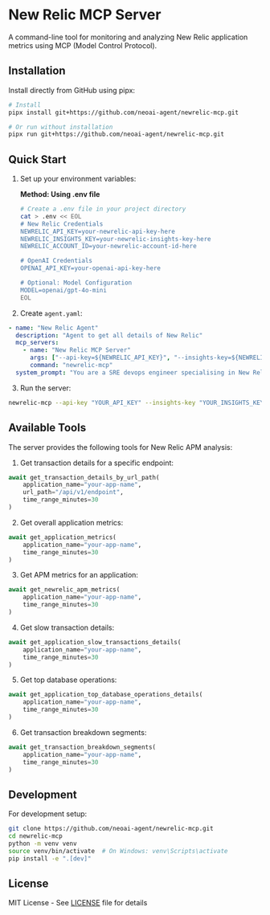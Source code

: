 # New Relic MCP Server

A command-line tool for monitoring and analyzing New Relic application metrics using MCP (Model Control Protocol).

## Installation

Install directly from GitHub using pipx:

```bash
# Install
pipx install git+https://github.com/neoai-agent/newrelic-mcp.git

# Or run without installation
pipx run git+https://github.com/neoai-agent/newrelic-mcp.git
```

## Quick Start

1. Set up your environment variables:

   **Method: Using .env file**
   ```bash
   # Create a .env file in your project directory
   cat > .env << EOL
   # New Relic Credentials
   NEWRELIC_API_KEY=your-newrelic-api-key-here
   NEWRELIC_INSIGHTS_KEY=your-newrelic-insights-key-here
   NEWRELIC_ACCOUNT_ID=your-newrelic-account-id-here
   
   # OpenAI Credentials
   OPENAI_API_KEY=your-openai-api-key-here
   
   # Optional: Model Configuration
   MODEL=openai/gpt-4o-mini
   EOL
   ```

2. Create `agent.yaml`:
```yaml
- name: "New Relic Agent"
  description: "Agent to get all details of New Relic"
  mcp_servers: 
    - name: "New Relic MCP Server"
      args: ["--api-key=${NEWRELIC_API_KEY}", "--insights-key=${NEWRELIC_INSIGHTS_KEY}", "--account-id=${NEWRELIC_ACCOUNT_ID}", "--openai_api_key=${OPENAI_API_KEY}"]
      command: "newrelic-mcp"
  system_prompt: "You are a SRE devops engineer specialising in New Relic to get APM metrics at performance level. You can use the tools provided to you to get the details of the performnace of apm. Precisely use the tools to get the details of necessary metrics to get the valuable information."
```

3. Run the server:
```bash
newrelic-mcp --api-key "YOUR_API_KEY" --insights-key "YOUR_INSIGHTS_KEY" --account-id "YOUR_ACCOUNT_ID" --openai_api_key "YOUR_OPENAI_API_KEY"
```

## Available Tools

The server provides the following tools for New Relic APM analysis:

1. Get transaction details for a specific endpoint:
```python
await get_transaction_details_by_url_path(
    application_name="your-app-name",
    url_path="/api/v1/endpoint",
    time_range_minutes=30
)
```

2. Get overall application metrics:
```python
await get_application_metrics(
    application_name="your-app-name",
    time_range_minutes=30
)
```

3. Get APM metrics for an application:
```python
await get_newrelic_apm_metrics(
    application_name="your-app-name",
    time_range_minutes=30
)
```

4. Get slow transaction details:
```python
await get_application_slow_transactions_details(
    application_name="your-app-name",
    time_range_minutes=30
)
```

5. Get top database operations:
```python
await get_application_top_database_operations_details(
    application_name="your-app-name",
    time_range_minutes=30
)
```

6. Get transaction breakdown segments:
```python
await get_transaction_breakdown_segments(
    application_name="your-app-name",
    time_range_minutes=30
)
```

## Development

For development setup:
```bash
git clone https://github.com/neoai-agent/newrelic-mcp.git
cd newrelic-mcp
python -m venv venv
source venv/bin/activate  # On Windows: venv\Scripts\activate
pip install -e ".[dev]"
```

## License

MIT License - See [LICENSE](LICENSE) file for details 
